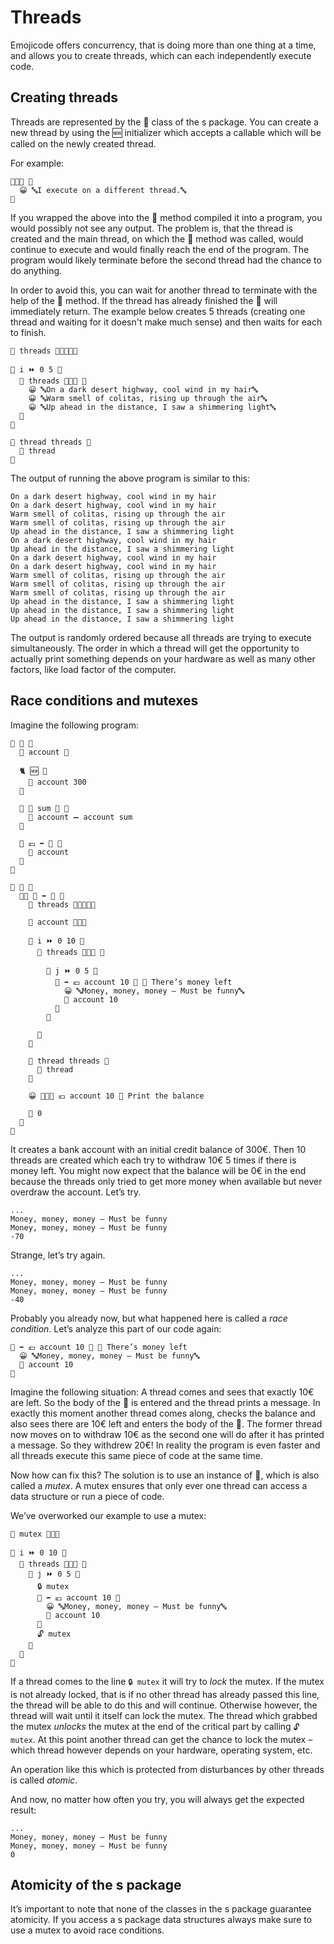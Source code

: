 # Threads

Emojicode offers concurrency, that is doing more than one thing at a time,
and allows you to create threads, which can each independently execute code.

## Creating threads

Threads are represented by the 💈 class of the s package. You can create a new
thread by using the 🆕 initializer which accepts a callable which will be called
on the newly created thread.

For example:

```
🔷💈🆕 🍇
  😀 🔤I execute on a different thread.🔤
🍉
```

If you wrapped the above into the 🏁 method compiled it into a program, you
would possibly not see any output. The problem is, that the thread is created
and the main thread, on which the 🏁 method was called, would continue to
execute and would finally reach the end of the program. The program would
likely terminate before the second thread had the chance to do anything.

In order to avoid this, you can wait for another thread to terminate with the
help of the 🛂 method. If the thread has already finished the 🛂 will
immediately return. The example below creates 5 threads (creating one
thread and waiting for it doesn't make much sense) and then waits for each to
finish.

```
🍦 threads 🔷🍨🐚💈🐸

🔂 i ⏩ 0 5 🍇
  🐻 threads 🔷💈🆕 🍇
    😀 🔤On a dark desert highway, cool wind in my hair🔤
    😀 🔤Warm smell of colitas, rising up through the air🔤
    😀 🔤Up ahead in the distance, I saw a shimmering light🔤
  🍉
🍉

🔂 thread threads 🍇
  🛂 thread
🍉
```

The output of running the above program is similar to this:

```
On a dark desert highway, cool wind in my hair
On a dark desert highway, cool wind in my hair
Warm smell of colitas, rising up through the air
Warm smell of colitas, rising up through the air
Up ahead in the distance, I saw a shimmering light
On a dark desert highway, cool wind in my hair
Up ahead in the distance, I saw a shimmering light
On a dark desert highway, cool wind in my hair
On a dark desert highway, cool wind in my hair
Warm smell of colitas, rising up through the air
Warm smell of colitas, rising up through the air
Warm smell of colitas, rising up through the air
Up ahead in the distance, I saw a shimmering light
Up ahead in the distance, I saw a shimmering light
Up ahead in the distance, I saw a shimmering light
```

The output is randomly ordered because all threads are trying to execute
simultaneously. The order in which a thread will get the opportunity to actually
print something depends on your hardware as well as many other factors, like
load factor of the computer.

## Race conditions and mutexes

Imagine the following program:

```
🐇 🏦 🍇
  🍰 account 🚂

  🐈 🆕 🍇
    🍮 account 300
  🍉

  🐖 💸 sum 🚂 🍇
    🍮 account ➖ account sum
  🍉

  🐖 💶 ➡️ 🚂 🍇
    🍎 account
  🍉
🍉

🐇 💫 🍇
  🐇🐖 🏁 ➡️ 🚂 🍇
    🍦 threads 🔷🍨🐚💈🐸

    🍦 account 🔷🏦🆕

    🔂 i ⏩ 0 10 🍇
      🐻 threads 🔷💈🆕 🍇

        🔂 j ⏩ 0 5 🍇
          🍊 ➡️ 💶 account 10 🍇 👴 There’s money left
            😀 🔤Money, money, money – Must be funny🔤
            💸 account 10
          🍉
        🍉

      🍉
    🍉

    🔂 thread threads 🍇
      🛂 thread
    🍉

    😀 🔷🔡🚂 💶 account 10 👴 Print the balance

    🍎 0
  🍉
🍉
```

It creates a bank account with an initial credit balance of 300€. Then 10
threads are created which each try to withdraw 10€ 5 times if there is money
left. You might now expect that the balance will be 0€ in the end because the
threads only tried to get more money when available but never overdraw the
account. Let’s try.

```
...
Money, money, money – Must be funny
Money, money, money – Must be funny
-70
```

Strange, let’s try again.

```
...
Money, money, money – Must be funny
Money, money, money – Must be funny
-40
```

Probably you already now, but what happened here is called a *race condition*.
Let’s analyze this part of our code again:

```
🍊 ➡️ 💶 account 10 🍇 👴 There’s money left
  😀 🔤Money, money, money – Must be funny🔤
  💸 account 10
🍉
```

Imagine the following situation: A thread comes and sees that exactly 10€
are left. So the body of the 🍊 is entered and the thread prints
a message. In exactly this moment another thread comes along, checks the balance
and also sees there are 10€ left and enters the body of the 🍊. The former
thread now moves on to withdraw 10€ as the second one will do after it has
printed a message. So they withdrew 20€! In reality the program is even faster
and all threads execute this same piece of code at the same time.

Now how can fix this? The solution is to use an instance of 🔐, which is also
called a *mutex*. A mutex ensures that only ever one thread can access a data
structure or run a piece of code.

We’ve overworked our example to use a mutex:

```
🍦 mutex 🔷🔐🆕

🔂 i ⏩ 0 10 🍇
  🐻 threads 🔷💈🆕 🍇
    🔂 j ⏩ 0 5 🍇
      🔒 mutex
      🍊 ➡️ 💶 account 10 🍇
        😀 🔤Money, money, money – Must be funny🔤
        💸 account 10
      🍉
      🔓 mutex
    🍉
  🍉
🍉
```

If a thread comes to the line `🔒 mutex` it will try to *lock* the mutex. If the
mutex is not already locked, that is if no other thread has already passed this
line, the thread will be able to do this and will continue. Otherwise however,
the thread will wait until it itself can lock the mutex. The thread which
grabbed the mutex *unlocks* the mutex at the end of the critical part by calling
`🔓 mutex`. At this point another thread can get the chance to lock the mutex –
which thread however depends on your hardware, operating system, etc.

An operation like this which is protected from disturbances by other threads is
called *atomic*.

And now, no matter how often you try, you will always get the expected result:

```
...
Money, money, money – Must be funny
Money, money, money – Must be funny
0
```

## Atomicity of the s package

It’s important to note that none of the classes in the s package guarantee
atomicity. If you access a s package data structures always make sure to use
a mutex to avoid race conditions.
